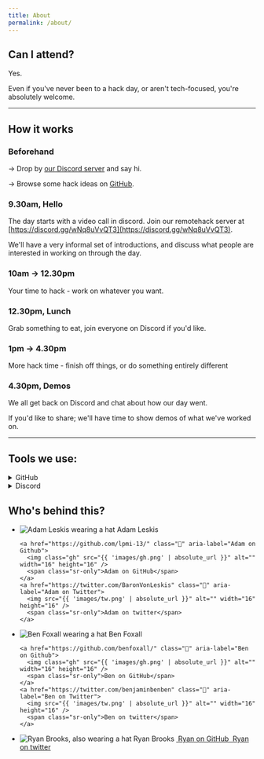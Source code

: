 ```yaml
---
title: About
permalink: /about/
---
```


## Can I attend?

Yes.

Even if you've never been to a hack day, or aren't tech-focused, you're absolutely welcome.

---

## How it works

### Beforehand

→ Drop by [our Discord server](https://discord.gg/wNq8uVvQT3) and say hi.

→ Browse some hack ideas on [GitHub](https://github.com/remotehack/remotehack.github.io/issues).

### 9.30am, Hello

The day starts with a video call in discord. Join our remotehack server at [https://discord.gg/wNq8uVvQT3](https://discord.gg/wNq8uVvQT3).

We'll have a very informal set of introductions, and discuss what people are interested in working on through the day.

### 10am → 12.30pm

Your time to hack - work on whatever you want.

### 12.30pm, Lunch

Grab something to eat, join everyone on Discord if you'd like.

### 1pm → 4.30pm

More hack time - finish off things, or do something entirely different

### 4.30pm, Demos

We all get back on Discord and chat about how our day went.

If you'd like to share; we'll have time to show demos of what we've worked on.

---

## Tools we use:

<details>
<summary>GitHub</summary>

<p><a href="https://github.com">GitHub</a> is a tool for collaborating on software projects. We use it to discuss hack ideas.</p>

<p>Don't be put off if these sound technical, we're open to all skill levels!</p>

</details>

<details>
<summary>Discord</summary>

<p><a href="https://discord.us/">Discord</a> is a platform for text and video communication.</p>

<p>We use this for a more face-to-face chat with everyone. (Though if you want to keep your webcam off, that's cool too).</p>

<p>You can use it from your web browser, or they've got <a href="https://discord.com/download">downloadable apps</a> if you'd prefer.</p>

</details>

## Who's behind this?

<ul class="🎩">
  <li>
    <img src="{{ 'images/AdamAndHat-small.jpg' | absolute_url }}" alt="Adam Leskis wearing a hat">
    <span>Adam Leskis</span>

    <a href="https://github.com/lpmi-13/" class="📣" aria-label="Adam on Github">
      <img class="gh" src="{{ 'images/gh.png' | absolute_url }}" alt="" width="16" height="16" />
      <span class="sr-only">Adam on GitHub</span>
    </a>
    <a href="https://twitter.com/BaronVonLeskis" class="📣" aria-label="Adam on Twitter">
      <img src="{{ 'images/tw.png' | absolute_url }}" alt="" width="16" height="16" />
      <span class="sr-only">Adam on twitter</span>
    </a>

  </li>

  <li>
    <img src="{{ 'images/BenPlusHat-small.jpg' | absolute_url }}" alt="Ben Foxall wearing a hat">
    <span>Ben Foxall</span>

    <a href="https://github.com/benfoxall/" class="📣" aria-label="Ben on Github">
      <img class="gh" src="{{ 'images/gh.png' | absolute_url }}" alt="" width="16" height="16" />
      <span class="sr-only">Ben on GitHub</span>
    </a>
    <a href="https://twitter.com/benjaminbenben" class="📣" aria-label="Ben on Twitter">
      <img src="{{ 'images/tw.png' | absolute_url }}" alt="" width="16" height="16" />
      <span class="sr-only">Ben on twitter</span>
    </a>

  </li>

  <li>
    <img src="{{ 'images/RyanAlsoWithAHat-small.jpg' | absolute_url }}" alt="Ryan Brooks, also wearing a hat">
    <span>Ryan Brooks</span>
    <a href="https://github.com/spikeheap/" class="📣" aria-label="Ryan on Github">
      <img class="gh" src="{{ 'images/gh.png' | absolute_url }}" alt="" />
      <span class="sr-only">Ryan on GitHub</span>
    </a>
    <a href="https://twitter.com/spikeheap" class="📣" aria-label="Ryan on Twitter">
      <img src="{{ 'images/tw.png' | absolute_url }}" alt="" />
      <span class="sr-only">Ryan on twitter</span>
    </a>
  </li>
</ul>
